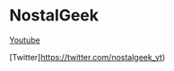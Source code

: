 # NostalGeek

[Youtube](https://www.youtube.com/c/NostalGeekYT)

[Twitter]https://twitter.com/nostalgeek_yt)
